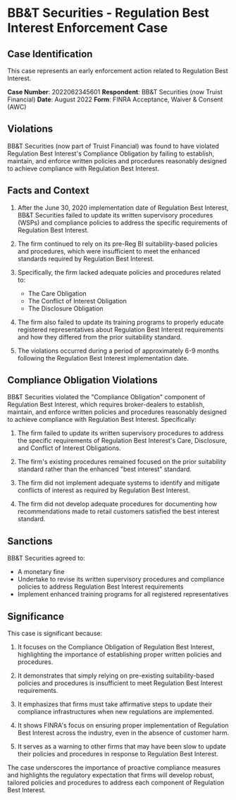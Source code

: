 # BB&T Securities - Regulation Best Interest Enforcement Case

## Case Identification
This case represents an early enforcement action related to Regulation Best Interest.

**Case Number**: 2022062345601
**Respondent**: BB&T Securities (now Truist Financial)
**Date**: August 2022
**Form**: FINRA Acceptance, Waiver & Consent (AWC)

## Violations

BB&T Securities (now part of Truist Financial) was found to have violated Regulation Best Interest's Compliance Obligation by failing to establish, maintain, and enforce written policies and procedures reasonably designed to achieve compliance with Regulation Best Interest.

## Facts and Context

1. After the June 30, 2020 implementation date of Regulation Best Interest, BB&T Securities failed to update its written supervisory procedures (WSPs) and compliance policies to address the specific requirements of Regulation Best Interest.

2. The firm continued to rely on its pre-Reg BI suitability-based policies and procedures, which were insufficient to meet the enhanced standards required by Regulation Best Interest.

3. Specifically, the firm lacked adequate policies and procedures related to:
   - The Care Obligation
   - The Conflict of Interest Obligation
   - The Disclosure Obligation

4. The firm also failed to update its training programs to properly educate registered representatives about Regulation Best Interest requirements and how they differed from the prior suitability standard.

5. The violations occurred during a period of approximately 6-9 months following the Regulation Best Interest implementation date.

## Compliance Obligation Violations

BB&T Securities violated the "Compliance Obligation" component of Regulation Best Interest, which requires broker-dealers to establish, maintain, and enforce written policies and procedures reasonably designed to achieve compliance with Regulation Best Interest. Specifically:

1. The firm failed to update its written supervisory procedures to address the specific requirements of Regulation Best Interest's Care, Disclosure, and Conflict of Interest Obligations.

2. The firm's existing procedures remained focused on the prior suitability standard rather than the enhanced "best interest" standard.

3. The firm did not implement adequate systems to identify and mitigate conflicts of interest as required by Regulation Best Interest.

4. The firm did not develop adequate procedures for documenting how recommendations made to retail customers satisfied the best interest standard.

## Sanctions

BB&T Securities agreed to:
- A monetary fine
- Undertake to revise its written supervisory procedures and compliance policies to address Regulation Best Interest requirements
- Implement enhanced training programs for all registered representatives

## Significance

This case is significant because:

1. It focuses on the Compliance Obligation of Regulation Best Interest, highlighting the importance of establishing proper written policies and procedures.

2. It demonstrates that simply relying on pre-existing suitability-based policies and procedures is insufficient to meet Regulation Best Interest requirements.

3. It emphasizes that firms must take affirmative steps to update their compliance infrastructures when new regulations are implemented.

4. It shows FINRA's focus on ensuring proper implementation of Regulation Best Interest across the industry, even in the absence of customer harm.

5. It serves as a warning to other firms that may have been slow to update their policies and procedures in response to Regulation Best Interest.

The case underscores the importance of proactive compliance measures and highlights the regulatory expectation that firms will develop robust, tailored policies and procedures to address each component of Regulation Best Interest.